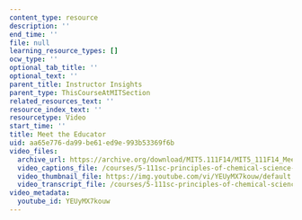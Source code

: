 ```yaml
---
content_type: resource
description: ''
end_time: ''
file: null
learning_resource_types: []
ocw_type: ''
optional_tab_title: ''
optional_text: ''
parent_title: Instructor Insights
parent_type: ThisCourseAtMITSection
related_resources_text: ''
resource_index_text: ''
resourcetype: Video
start_time: ''
title: Meet the Educator
uid: aa65e776-da99-be61-ed9e-993b53369f6b
video_files:
  archive_url: https://archive.org/download/MIT5.111F14/MIT5_111F14_MeetTheEducator_300k.mp4
  video_captions_file: /courses/5-111sc-principles-of-chemical-science-fall-2014/cf95fad5e9da5a979ec8c0455399dc9f_YEUyMX7kouw.vtt
  video_thumbnail_file: https://img.youtube.com/vi/YEUyMX7kouw/default.jpg
  video_transcript_file: /courses/5-111sc-principles-of-chemical-science-fall-2014/04e5bdaa0eb256baef2d4471846185cb_YEUyMX7kouw.pdf
video_metadata:
  youtube_id: YEUyMX7kouw
---
```

